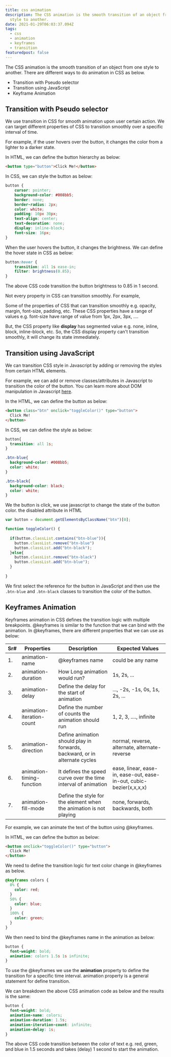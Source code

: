 ```yaml
---
title: css animation
description: The CSS animation is the smooth transition of an object from one
  style to another.
date: 2021-01-29T06:03:37.094Z
tags:
  - css
  - animation
  - keyframes
  - transition
featuredpost: false
---
```

The CSS animation is the smooth transition of an object from one style to another. There are different ways to do animation in CSS as below. 

* Transition with Pseudo selector
* Transition using JavaScript
* Keyframe Animation

## Transition with Pseudo selector

We use transition in CSS for smooth animation upon user certain action. We can target different properties of CSS to transition smoothly over a specific interval of time.

For example, if the user hovers over the button, it changes the color from a lighter to a darker state.

In HTML, we can define the button hierarchy as below:

```html
<button type="button">Click Me!</button>
```

In CSS, we can style the button as below:

```css
button {
    cursor: pointer;
    background-color: #008bb5;
    border: none;
    border-radius: 2px;
    color: white;
    padding: 10px 30px;
    text-align: center;
    text-decoration: none;
    display: inline-block;
    font-size: 16px;
}
```

When the user hovers the button, it changes the brightness. We can define the hover state in CSS as below:

```css
button:hover {
    transition: all 1s ease-in;
    filter: brightness(0.85);
}
```

The above CSS code transition the button brightness to 0.85 in 1 second.

Not every property in CSS can transition smoothly. For example, 

Some of the properties of CSS that can transition smoothly e.g. opacity, margin, font-size, padding, etc. These CSS properties have a range of values e.g. font-size have range of value from 1px, 2px, 3px, ....

But, the CSS property like **display** has segmented value e.g. none, inline, block, inline-block, etc. So, the CSS display property can't transition smoothly, it will change its state immediately.

## Transition using JavaScript

We can transition CSS style in Javascript by adding or removing the styles from certain HTML elements.

For example, we can add or remove classes/attributes in Javascript to transition the color of the button. You can learn more about DOM manipulation in Javascript [here](https://taimoorsattar.dev/blogs/manipulate-the-dom-using-javascript).

In the HTML, we can define the button as below:

```html
<button class="btn" onclick="toggleColor()" type="button">
  Click Me!
</button>
```

In CSS, we can define the style as below:

```css
button{
  transition: all 1s;
}

.btn-blue{
  background-color: #008bb5;
  color: white;
}

.btn-black{
  background-color: black;
  color: white;
}
```

We the button is click, we use javascript to change the state of the button color. the disabled attribute in HTML 

```javascript
var button = document.getElementsByClassName("btn")[0];

function toggleColor() {
  
  if(button.classList.contains("btn-blue")){
    button.classList.remove("btn-blue")
    button.classList.add("btn-black");
  }else{
    button.classList.remove("btn-black")
    button.classList.add("btn-blue");
  }
  
}
```

We first select the reference for the button in JavaScript and then use the `.btn-blue` and `.btn-black` classes to transition the color of the button.

## Keyframes Animation

Keyframes animation in CSS defines the transition logic with multiple breakpoints. @keyframes is similar to the function that we can bind with the animation. In @keyframes, there are different properties that we can use as below:

| Sr# | Properties                | Description                                                                | Expected Values                                                     |
| --- | ------------------------- | -------------------------------------------------------------------------- | ------------------------------------------------------------------- |
| 1.  | animation-name            | @keyframes name                                                            | could be any name                                                   |
| 2.  | animation-duration        | How Long animation would run?                                              | 1s, 2s, ...                                                         |
| 3.  | animation-delay           | Define the delay for the start of animation                                | ..., -2s, -1s, 0s, 1s, 2s, ...                                      |
| 4.  | animation-iteration-count | Define the number of counts the animation should run                       | 1, 2, 3, ...., infinite                                             |
| 5.  | animation-direction       | Define animation should play in forwards, backward, or in alternate cycles | normal, reverse, alternate, alternate-reverse                       |
| 6.  | animation-timing-function | It defines the speed curve over the time interval of animation             | ease, linear, ease-in, ease-out, ease-in-out, cubic-bezier(x,x,x,x) |
| 7.  | animation-fill-mode       | Define the style for the element when the animation is not playing         | none, forwards, backwards, both                                     |

For example, we can animate the text of the button using @keyframes.

In HTML, we can define the button as below:

```html
<button onclick="toggleColor()" type="button">
  Click Me!
</button>
```

We need to define the transition logic for text color change in @keyframes as below.

```css
@keyframes colors {
  0% {
    color: red;
  }
  50% {
    color: blue;
  }
  100% {
    color: green;
  }
}
```

We then need to bind the @keyframes name in the animation as below:

```css
button {
  font-weight: bold;
  animation: colors 1.5s 1s infinite;
}
```

To use the @keyframes we use the **animation** property to define the transition for a specific time interval. animation property is a general statement for define transition.

We can breakdown the above CSS animation code as below  and the results is the same:

```css
button {
  font-weight: bold;
  animation-name: colors;
  animation-duration: 1.5s;
  animation-iteration-count: infinite;
  animation-delay: 1s;
}
```

The above CSS code transition between the color of text e.g. red, green, and blue in 1.5 seconds and takes (delay) 1 second to start the animation.